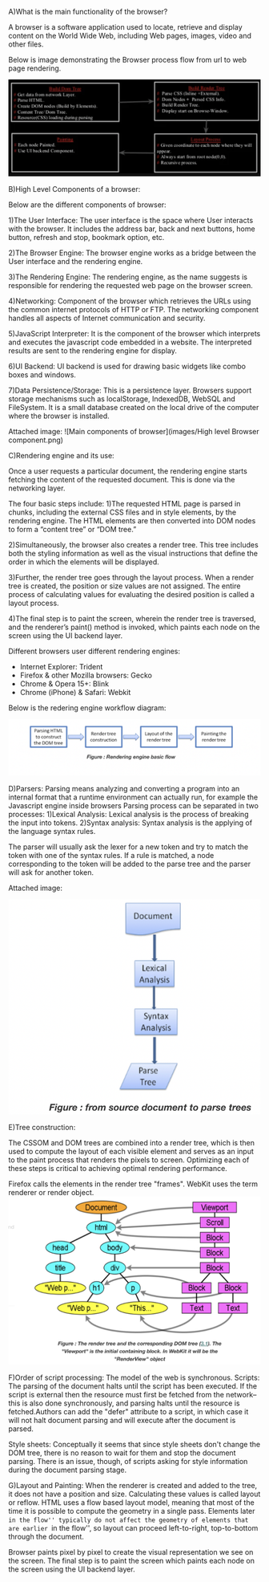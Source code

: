 A)What is the main functionality of the browser?

A browser is a software application used to locate, retrieve and display content on the World Wide Web, 
including Web pages, images, video and other files.

Below is image demonstrating the Browser process flow from url to web page rendering.

![browser-workflow](images/browser-flow.png)



B)High Level Components of a browser:

Below are the different components of browser:

1)The User Interface: The user interface is the space where User interacts with the browser. It includes the address bar, back and next buttons, home button, refresh and stop, bookmark option, etc.

2)The Browser Engine: The browser engine works as a bridge between the User interface and the rendering engine.

3)The Rendering Engine: The rendering engine, as the name suggests is responsible for rendering the requested web page on the browser screen.

4)Networking: Component of the browser which retrieves the URLs using the common internet protocols of HTTP or FTP. The networking component handles all aspects of Internet communication and security. 

5)JavaScript Interpreter: It is the component of the browser which interprets and executes the javascript code embedded in a website. The interpreted results are sent to the rendering engine for display. 

6)UI Backend: UI backend is used for drawing basic widgets like combo boxes and windows.

7)Data Persistence/Storage: This is a persistence layer. Browsers support storage mechanisms such as localStorage, IndexedDB, WebSQL and FileSystem. It is a small database created on the local drive of the computer where the browser is installed.

Attached image:
![Main components of browser](images/High level Browser component.png)



C)Rendering engine and its use:

Once a user requests a particular document, the rendering engine starts fetching the content of the requested document. This is done via the networking layer. 

The four basic steps include:
1)The requested HTML page is parsed in chunks, including the external CSS files and in style elements, by the rendering engine. The HTML elements are then converted into DOM nodes to form a “content tree” or “DOM tree.”

2)Simultaneously, the browser also creates a render tree. This tree includes both the styling information as well as the visual instructions that define the order in which the elements will be displayed.

3)Further, the render tree goes through the layout process. When a render tree is created, the position or size values are not assigned. The entire process of calculating values for evaluating the desired position is called a layout process. 

4)The final step is to paint the screen, wherein the render tree is traversed, and the renderer’s paint() method is invoked, which paints each node on the screen using the UI backend layer.

Different browsers user different rendering engines:
* Internet Explorer: Trident
* Firefox & other Mozilla browsers: Gecko
* Chrome & Opera 15+: Blink
*  Chrome (iPhone) & Safari: Webkit

Below is the redering engine workflow diagram:

![browser-workflow](images/render-engine.png)


D)Parsers:
Parsing means analyzing and converting a program into an internal format that a runtime environment can actually run, for example the Javascript engine inside browsers
Parsing process can be separated in two processes:
1)Lexical Analysis: Lexical analysis is the process of breaking the input into tokens.
2)Syntax analysis: Syntax analysis is the applying of the language syntax rules.

The parser will usually ask the lexer for a new token and try to match the token with one of the syntax rules. If a rule is matched, a node corresponding to the token will be added to the parse tree and the parser will ask for another token.

Attached image:

![parse-tree](images/parse.png)



E)Tree construction:

The CSSOM and DOM trees are combined into a render tree, which is then used to compute the layout of each visible element and serves as an input to the paint process that renders the pixels to screen. Optimizing each of these steps is critical to achieving optimal rendering performance.

Firefox calls the elements in the render tree "frames". WebKit uses the term renderer or render object.
![tree-construction](images/render-tree.png)



F)Order of script processing:
The model of the web is synchronous.
Scripts:
The parsing of the document halts until the script has been executed. If the script is external then the resource must first be fetched from the network–this is also done synchronously, and parsing halts until the resource is fetched.Authors can add the "defer" attribute to a script, in which case it will not halt document parsing and will execute after the document is parsed.

Style sheets:
Conceptually it seems that since style sheets don't change the DOM tree, there is no reason to wait for them and stop the document parsing. There is an issue, though, of scripts asking for style information during the document parsing stage.



G)Layout and Painting:
When the renderer is created and added to the tree, it does not have a position and size. Calculating these values is called layout or reflow.
HTML uses a flow based layout model, meaning that most of the time it is possible to compute the geometry in a single pass. Elements later ``in the flow'' typically do not affect the geometry of elements that are earlier ``in the flow'', so layout can proceed left-to-right, top-to-bottom through the document. 

Browser paints pixel by pixel to create the visual representation we see on the screen.
The final step is to paint the screen which paints each node on the screen using the UI backend layer.


